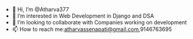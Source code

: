 - 👋 Hi, I’m @Atharva377
- 👀 I’m interested in Web Development in Django and DSA
- 💞️ I’m looking to collaborate with Companies working on development
- 📫 How to reach me:atharvassenapati@gmail.com,9146763695


<!---
Atharva377/Atharva377 is a ✨ special ✨ repository because its `README.md` (this file) appears on your GitHub profile.
You can click the Preview link to take a look at your changes.
--->
